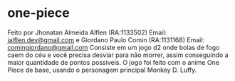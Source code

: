 # one-piece 
Feito por Jhonatan Almeida Alflen (RA:1133502) Email: jalflen.dev@gmail.com e Giordano Paulo Comin (RA:1131168) Email: comingiordano@gmail.com
Consiste em um jogo d2 onde bolas de fogo caem do céu e você precisa desviar para não morrer, assim conseguindo a maior quantidade de pontos possiveis. 
O jogo foi feito com o anime One Piece de base, usando o personagem principal Monkey D. Luffy.
